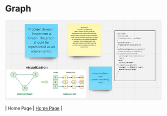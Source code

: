 # Graph

![graph](../images/graphwhiteboard.PNG)

| Home Page               | [Home Page](../../README.md)                                |